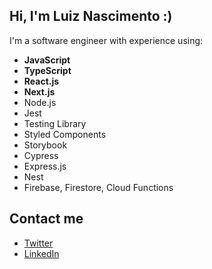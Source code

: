 ## Hi, I'm Luiz Nascimento :)

I'm a software engineer with experience using: <br/> 
<ul>
  <li><strong>JavaScript</strong></li>
  <li><strong>TypeScript</strong></li>
  <li><strong>React.js</strong></li>
  <li><strong>Next.js</strong></li>
  <li>Node.js</li>
  <li>Jest</li>
  <li>Testing Library</li>
  <li>Styled Components</li>
  <li>Storybook</li>
  <li>Cypress</li>
  <li>Express.js</li>
  <li>Nest</li>
  <li>Firebase, Firestore, Cloud Functions</li>
</ul>

## Contact me

*   [Twitter](https://twitter.com/luizpn_)
*   [LinkedIn](https://www.linkedin.com/in/luizpaulonascimento/)

